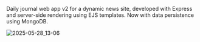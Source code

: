 Daily journal web app v2 for a dynamic news site, developed with Express and server-side rendering using EJS templates. Now with data persistence using MongoDB.

![2025-05-28_13-06](https://github.com/user-attachments/assets/f80c1878-8f5f-424d-8f8e-c82bb95e51e3)
